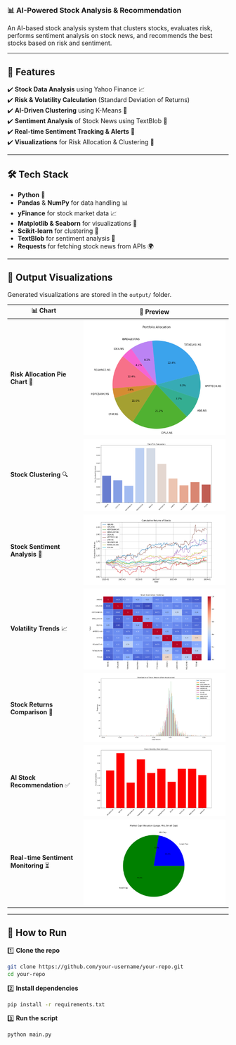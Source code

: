 ### **📊 AI-Powered Stock Analysis & Recommendation**

An AI-based stock analysis system that clusters stocks, evaluates risk, performs sentiment analysis on stock news, and recommends the best stocks based on risk and sentiment.

---

## 🚀 **Features**

✔️ **Stock Data Analysis** using Yahoo Finance 📈  
✔️ **Risk & Volatility Calculation** (Standard Deviation of Returns)  
✔️ **AI-Driven Clustering** using K-Means 🤖  
✔️ **Sentiment Analysis** of Stock News using TextBlob 📰  
✔️ **Real-time Sentiment Tracking & Alerts** 🚨  
✔️ **Visualizations** for Risk Allocation & Clustering 🎨

---

## 🛠 **Tech Stack**

- **Python** 🐍
- **Pandas** & **NumPy** for data handling 📊
- **yFinance** for stock market data 📈
- **Matplotlib & Seaborn** for visualizations 🎨
- **Scikit-learn** for clustering 🤖
- **TextBlob** for sentiment analysis 📰
- **Requests** for fetching stock news from APIs 🌍

---

## 📸 **Output Visualizations**

Generated visualizations are stored in the `output/` folder.

| 📊 Chart                              | 📸 Preview                            |
| ------------------------------------- | ------------------------------------- |
| **Risk Allocation Pie Chart** 🥧      | ![Risk Allocation](Output/1.png)      |
| **Stock Clustering** 🔍               | ![Stock Clustering](Output/2.png)     |
| **Stock Sentiment Analysis** 📰       | ![Sentiment Analysis](Output/3.png)   |
| **Volatility Trends** 📈              | ![Volatility Trends](Output/4.png)    |
| **Stock Returns Comparison** 🔄       | ![Stock Returns](Output/5.png)        |
| **AI Stock Recommendation** ✅        | ![Stock Recommendation](Output/6.png) |
| **Real-time Sentiment Monitoring** ⏳ | ![Sentiment Tracking](Output/7.png)   |

---

## 🔧 **How to Run**

1️⃣ **Clone the repo**

```sh
git clone https://github.com/your-username/your-repo.git
cd your-repo
```

2️⃣ **Install dependencies**

```sh
pip install -r requirements.txt
```

3️⃣ **Run the script**

```sh
python main.py
```
